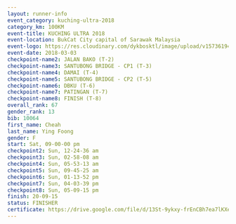 ```yaml
--- 
layout: runner-info 
event_category: kuching-ultra-2018 
category_km: 100KM 
event-title: KUCHING ULTRA 2018 
event-location: BukCat City capital of Sarawak Malaysia 
event-logo: https://res.cloudinary.com/dykbosktl/image/upload/v1573619473/Logo/kuching-ultra-2018-logo_tlpvm5.png 
event-date: 2018-03-03 
checkpoint-name2: JALAN BAKO (T-2) 
checkpoint-name3: SANTUBONG BRIDGE - CP1 (T-3) 
checkpoint-name4: DAMAI (T-4) 
checkpoint-name5: SANTUBONG BRIDGE - CP2 (T-5) 
checkpoint-name6: DBKU (T-6) 
checkpoint-name7: PATINGAN (T-7) 
checkpoint-name8: FINISH (T-8) 
overall_rank: 67
gender_rank: 13
bib: 10064
first_name: Cheah
last_name: Ying Foong
gender: F
start: Sat, 09-00-00 pm
checkpoint2: Sun, 12-24-36 am
checkpoint3: Sun, 02-58-08 am
checkpoint4: Sun, 05-53-13 am
checkpoint5: Sun, 09-45-25 am
checkpoint6: Sun, 01-13-52 pm
checkpoint7: Sun, 04-03-39 pm
checkpoint8: Sun, 05-09-15 pm
finish: 20-09-15
status: FINISHER
certificate: https://drive.google.com/file/d/13St-9ykxy-frEnCBh7ea7lKXei7nAy4q/view?usp=sharing
--- 
```

